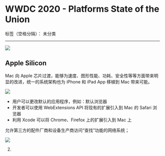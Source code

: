 ﻿# WWDC 2020 - Platforms State of the Union

标签（空格分隔）： 未分类

---

![](https://tva1.sinaimg.cn/large/007S8ZIlgy1gg1z64n4dej30mk0cjmzq.jpg)


## Apple Silicon 

Mac 向 Apple 芯片过渡，能够为速度、图形性能、功耗、安全性等等方面带来明显的改进，统一的系统架构也为 iPhone 和 iPad App 移植到 Mac 带来可能。

![](https://tva1.sinaimg.cn/large/007S8ZIlgy1gg1z95q9u1j30nc0e8aal.jpg)

+ 用户可以更改默认的应用程序，例如：默认浏览器
+ 开发者可以使用 WebExtensions API 将现有的扩展引入到 Mac 的 Safari 浏览器
+ 利用 Xcode 可以将 Chrome、Firefox 上的扩展引入到 Mac 上

允许第三方的配件厂商和设备生产商访问“查找”功能的网络系统；

![](https://tva1.sinaimg.cn/large/007S8ZIlgy1gg20o2ejw1j30km09egm2.jpg)

2. 